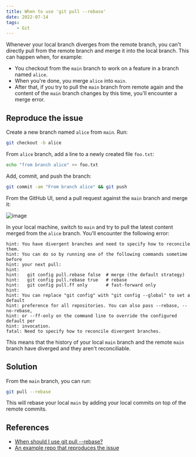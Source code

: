 ```yaml
---
title: When to use 'git pull --rebase'
date: 2022-07-14
tags:
    - Git
---
```


Whenever your local branch diverges from the remote branch, you can't directly pull from
the remote branch and merge it into the local branch. This can happen when, for example:

* You checkout from the `main` branch to work on a feature in a branch named `alice`.
* When you're done, you merge `alice` into `main`.
* After that, if you try to pull the `main` branch from remote again and the content of
the `main` branch changes by this time, you'll encounter a merge error.

## Reproduce the issue

Create a new branch named `alice` from `main`. Run:

```bash
git checkout -b alice
```

From `alice` branch, add a line to a newly created file `foo.txt`:

```bash
echo "from branch alice" >> foo.txt
```

Add, commit, and push the branch:

```bash
git commit -am "From branch alice" && git push
```

From the GitHub UI, send a pull request against the `main` branch and merge it:

![image](https://user-images.githubusercontent.com/30027932/179367132-de85b59e-aa1c-477e-b3b2-89593f3a8b4c.png)

In your local machine, switch to `main` and try to pull the latest content merged from
the `alice` branch. You'll encounter the following error:

```
hint: You have divergent branches and need to specify how to reconcile them.
hint: You can do so by running one of the following commands sometime before
hint: your next pull:
hint:
hint:   git config pull.rebase false  # merge (the default strategy)
hint:   git config pull.rebase true   # rebase
hint:   git config pull.ff only       # fast-forward only
hint:
hint: You can replace "git config" with "git config --global" to set a default
hint: preference for all repositories. You can also pass --rebase, --no-rebase,
hint: or --ff-only on the command line to override the configured default per
hint: invocation.
fatal: Need to specify how to reconcile divergent branches.
```
This means that the history of your local `main` branch and the remote `main` branch
have diverged and they aren't reconciliable.

## Solution

From the `main` branch, you can run:

```bash
git pull --rebase
```

This will rebase your local `main` by adding your local commits on top of the remote
commits.

## References

* [When should I use git pull --rebase?](https://stackoverflow.com/questions/2472254/when-should-i-use-git-pull-rebase)
* [An example repo that reproduces the issue](https://github.com/rednafi/_pull-rebase)
